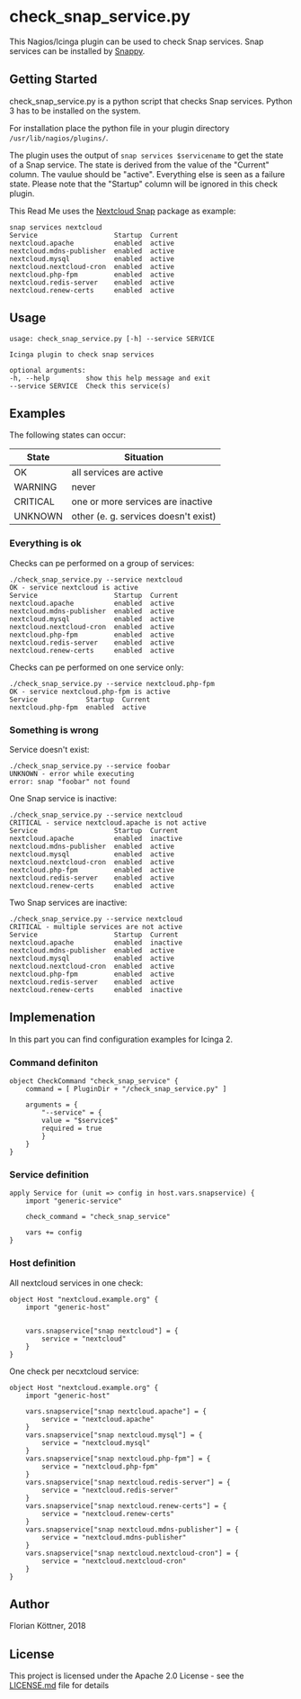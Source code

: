 # check_snap_service.py

This Nagios/Icinga plugin can be used to check Snap services. Snap services can be installed by [Snappy](https://snapcraft.io/).


## Getting Started

check_snap_service.py is a python script that checks Snap services. Python 3 has to be installed on the system.

For installation place the python file in your plugin directory `/usr/lib/nagios/plugins/`.

The plugin uses the output of `snap services $servicename` to get the state of a Snap service. The state is derived from the value of the "Current" column. The vaulue should be "active". Everything else is seen as a failure state. Please note that the "Startup" column will be ignored in this check plugin.

This Read Me uses the [Nextcloud Snap](https://github.com/nextcloud/nextcloud-snap) package as example:

    snap services nextcloud
    Service                   Startup  Current
    nextcloud.apache          enabled  active
    nextcloud.mdns-publisher  enabled  active
    nextcloud.mysql           enabled  active
    nextcloud.nextcloud-cron  enabled  active
    nextcloud.php-fpm         enabled  active
    nextcloud.redis-server    enabled  active
    nextcloud.renew-certs     enabled  active



## Usage

    usage: check_snap_service.py [-h] --service SERVICE

    Icinga plugin to check snap services

    optional arguments:
    -h, --help         show this help message and exit
    --service SERVICE  Check this service(s)



## Examples

The following states can occur:

| State    | Situation                            |
| -------- | ------------------------------------ |
| OK       | all services are active              |
| WARNING  | never                                |
| CRITICAL | one or more services are inactive    |
| UNKNOWN  | other (e. g. services doesn't exist) |


### Everything is ok

Checks can pe performed on a group of services:

    ./check_snap_service.py --service nextcloud
    OK - service nextcloud is active
    Service                   Startup  Current
    nextcloud.apache          enabled  active
    nextcloud.mdns-publisher  enabled  active
    nextcloud.mysql           enabled  active
    nextcloud.nextcloud-cron  enabled  active
    nextcloud.php-fpm         enabled  active
    nextcloud.redis-server    enabled  active
    nextcloud.renew-certs     enabled  active

Checks can pe performed on one service only:

    ./check_snap_service.py --service nextcloud.php-fpm
    OK - service nextcloud.php-fpm is active
    Service            Startup  Current
    nextcloud.php-fpm  enabled  active

### Something is wrong

Service doesn't exist:

    ./check_snap_service.py --service foobar
    UNKNOWN - error while executing
    error: snap "foobar" not found


One Snap service is inactive:

    ./check_snap_service.py --service nextcloud
    CRITICAL - service nextcloud.apache is not active
    Service                   Startup  Current
    nextcloud.apache          enabled  inactive
    nextcloud.mdns-publisher  enabled  active
    nextcloud.mysql           enabled  active
    nextcloud.nextcloud-cron  enabled  active
    nextcloud.php-fpm         enabled  active
    nextcloud.redis-server    enabled  active
    nextcloud.renew-certs     enabled  active


Two Snap services are inactive:

    ./check_snap_service.py --service nextcloud
    CRITICAL - multiple services are not active
    Service                   Startup  Current
    nextcloud.apache          enabled  inactive
    nextcloud.mdns-publisher  enabled  active
    nextcloud.mysql           enabled  active
    nextcloud.nextcloud-cron  enabled  active
    nextcloud.php-fpm         enabled  active
    nextcloud.redis-server    enabled  active
    nextcloud.renew-certs     enabled  inactive


## Implemenation

In this part you can find configuration examples for Icinga 2.

### Command definiton

    object CheckCommand "check_snap_service" {
        command = [ PluginDir + "/check_snap_service.py" ] 

        arguments = {
            "--service" = {
            value = "$service$"
            required = true
            }
        }
    }

### Service definition

    apply Service for (unit => config in host.vars.snapservice) {
        import "generic-service"

        check_command = "check_snap_service"

        vars += config
    }

### Host definition

All nextcloud services in one check:

    object Host "nextcloud.example.org" {
        import "generic-host"


        vars.snapservice["snap nextcloud"] = {
            service = "nextcloud"
        }
    }

One check per necxtcloud service:

    object Host "nextcloud.example.org" {
        import "generic-host"

        vars.snapservice["snap nextcloud.apache"] = {
            service = "nextcloud.apache"
        }
        vars.snapservice["snap nextcloud.mysql"] = {
            service = "nextcloud.mysql"
        }
        vars.snapservice["snap nextcloud.php-fpm"] = {
            service = "nextcloud.php-fpm"
        }
        vars.snapservice["snap nextcloud.redis-server"] = {
            service = "nextcloud.redis-server"
        }
        vars.snapservice["snap nextcloud.renew-certs"] = {
            service = "nextcloud.renew-certs"
        }
        vars.snapservice["snap nextcloud.mdns-publisher"] = {
            service = "nextcloud.mdns-publisher"
        }
        vars.snapservice["snap nextcloud.nextcloud-cron"] = {
            service = "nextcloud.nextcloud-cron"
        }
    }


## Author

Florian Köttner, 2018


## License

This project is licensed under the Apache 2.0 License - see the [LICENSE.md](LICENSE.md) file for details

